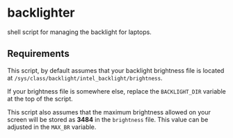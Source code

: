 # backlighter
shell script for managing the backlight for laptops.

## Requirements
This script, by default assumes that your backlight brightness file is located at
`/sys/class/backlight/intel_backlight/brightness`.

If your brightness file is somewhere else, replace the `BACKLIGHT_DIR` variable at the top of the script.

This script also assumes that the maximum brightness allowed on your screen will be stored as **3484** in the `brightness` file.
This value can be adjusted in the `MAX_BR` variable.
